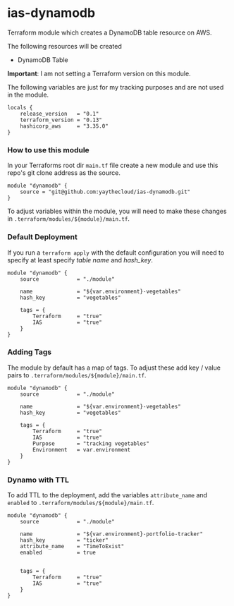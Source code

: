 # ias-dynamodb

Terraform module which creates a DynamoDB table resource on AWS.

The following resources will be created

  - DynamoDB Table

**Important**: I am not setting a Terraform version on this module. 

The following variables are just for my tracking purposes and are not used in the module.

```
locals {
    release_version   = "0.1"
    terraform_version = "0.13"
    hashicorp_aws     = "3.35.0"
}
```

### How to use this module

In your Terraforms root dir ```main.tf``` file create a new module and use this repo's git clone address as the source.

```
module "dynamodb" {
    source = "git@github.com:yaythecloud/ias-dynamodb.git"
}
```

To adjust variables within the module, you will need to make these changes in ```.terraform/modules/${module}/main.tf```.

### Default Deployment

If you run a ```terraform apply``` with the default configuration you will need to specify at least specify *table name* and *hash_key*.

```
module "dynamodb" {
    source            = "./module"

    name              = "${var.environment}-vegetables"
    hash_key          = "vegetables"

    tags = {
        Terraform     = "true"
        IAS           = "true"
    }
}
```
### Adding Tags

The module by default has a map of tags. To adjust these add key / value pairs to ```.terraform/modules/${module}/main.tf```.

```
module "dynamodb" {
    source            = "./module"

    name              = "${var.environment}-vegetables"
    hash_key          = "vegetables"

    tags = {
        Terraform     = "true"
        IAS           = "true"
        Purpose       = "tracking vegetables"
        Environment   = var.environment
    }
}
```

### Dynamo with TTL

To add TTL to the deployment, add the variables ```attribute_name``` and ```enabled``` to ```.terraform/modules/${module}/main.tf```.
```
module "dynamodb" {
    source            = "./module"

    name              = "${var.environment}-portfolio-tracker"
    hash_key          = "ticker"
    attribute_name    = "TimeToExist"
    enabled           = true


    tags = {
        Terraform     = "true"
        IAS           = "true"
    }
}
```
